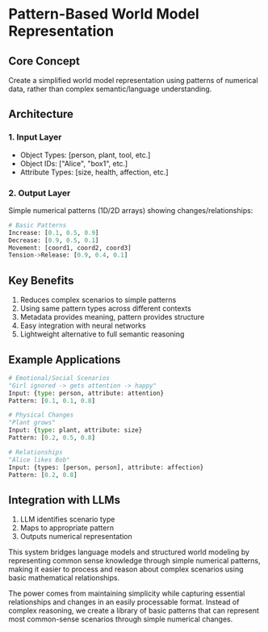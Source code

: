 # Pattern-Based World Model Representation

## Core Concept
Create a simplified world model representation using patterns of numerical data, rather than complex semantic/language understanding.

## Architecture

### 1. Input Layer
- Object Types: [person, plant, tool, etc.]
- Object IDs: ["Alice", "box1", etc.]
- Attribute Types: [size, health, affection, etc.]

### 2. Output Layer
Simple numerical patterns (1D/2D arrays) showing changes/relationships:
```python
# Basic Patterns
Increase: [0.1, 0.5, 0.9]
Decrease: [0.9, 0.5, 0.1]
Movement: [coord1, coord2, coord3]
Tension->Release: [0.9, 0.4, 0.1]
```

## Key Benefits
1. Reduces complex scenarios to simple patterns
2. Using same pattern types across different contexts
3. Metadata provides meaning, pattern provides structure
4. Easy integration with neural networks
5. Lightweight alternative to full semantic reasoning

## Example Applications
```python
# Emotional/Social Scenarios
"Girl ignored -> gets attention -> happy"
Input: {type: person, attribute: attention}
Pattern: [0.1, 0.1, 0.8]

# Physical Changes
"Plant grows"
Input: {type: plant, attribute: size}
Pattern: [0.2, 0.5, 0.8]

# Relationships
"Alice likes Bob"
Input: {types: [person, person], attribute: affection}
Pattern: [0.2, 0.8]
```

## Integration with LLMs
1. LLM identifies scenario type
2. Maps to appropriate pattern
3. Outputs numerical representation

This system bridges language models and structured world modeling by representing common sense knowledge through simple numerical patterns, making it easier to process and reason about complex scenarios using basic mathematical relationships.

The power comes from maintaining simplicity while capturing essential relationships and changes in an easily processable format. Instead of complex reasoning, we create a library of basic patterns that can represent most common-sense scenarios through simple numerical changes.
